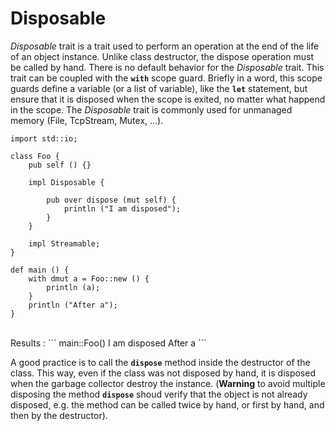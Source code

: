 # Disposable

*Disposable* trait is a trait used to perform an operation at the end
of the life of an object instance. Unlike class destructor, the
dispose operation must be called by hand. There is no default behavior
for the *Disposable* trait. This trait can be coupled with the
**`with`** scope guard. Briefly in a word, this scope guards define a
variable (or a list of variable), like the **`let`** statement, but
ensure that it is disposed when the scope is exited, no matter what
happend in the scope. The *Disposable* trait is commonly used for
unmanaged memory (File, TcpStream, Mutex, ...).

```ymir
import std::io;

class Foo {
	pub self () {}
	
	impl Disposable {
		
		pub over dispose (mut self) {
			println ("I am disposed");
		}			
	}	
	
	impl Streamable;
}

def main () {
	with dmut a = Foo::new () {
		println (a);
	}
	println ("After a");
}
```

<br>
Results : 
```
main::Foo()
I am disposed
After a
```

<br>

A good practice is to call the **`dispose`** method inside the
destructor of the class. This way, even if the class was not disposed
by hand, it is disposed when the garbage collector destroy the
instance. (**Warning** to avoid multiple disposing the method
**`dispose`** shoud verify that the object is not already disposed,
e.g. the method can be called twice by hand, or first by hand, and
then by the destructor).
